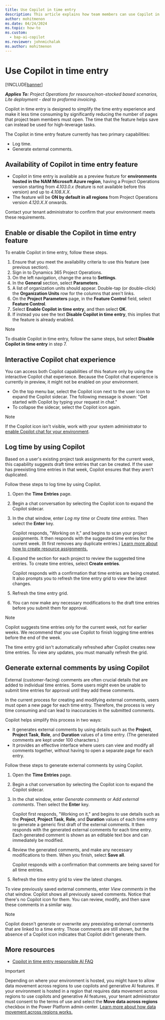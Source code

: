 ```yaml
---
title: Use Copilot in time entry
description: This article explains how team members can use Copilot in time entry to complete their time entry each week.
author: mohitmenon
ms.date: 04/24/2024
ms.topic: how-to
ms.custom: 
  - bap-ai-copilot 
ms.reviewer: johnmichalak
ms.author: mohitmenon
---
```


# Use Copilot in time entry

[!INCLUDE[banner](../includes/banner.md)]

_**Applies To:** Project Operations for resource/non-stocked based scenarios, Lite deployment - deal to proforma invoicing._

Copilot in time entry is designed to simplify the time entry experience and make it less time consuming by significantly reducing the number of pages that project team members must open. The time that the feature helps save can instead be used for high-leverage tasks.

The Copilot in time entry feature currently has two primary capabilities:

- Log time.
- Generate external comments.

## Availability of Copilot in time entry feature

- Copilot in time entry is available as a preview feature for **environments hosted in the NAM Microsoft Azure region**, having a Project Operations version starting from _4.103.0.x_ (feature is not available before this version) and up to _4.108.X.X_.
- The feature will be **ON by default in all regions** from Project Operations version _4.120.X.X_ onwards.

Contact your tenant administrator to confirm that your environment meets these requirements. 

## Enable or disable the Copilot in time entry feature

To enable Copilot in time entry, follow these steps.

1. Ensure that you meet the availability criteria to use this feature (see previous section).
1. Sign in to Dynamics 365 Project Operations.
1. On the left navigation, change the area to **Settings**.
1. In the **General** section, select **Parameters**.
1. A list of organization units should appear. Double-tap (or double-click) the **Organization Units** row for the columns that aren't links.
1. On the **Project Parameters** page, in the **Feature Control** field, select **Feature Control**.
1. Select **Enable Copilot in time entry**, and then select **OK**.
2. If instead you see the text **Disable Copilot in time entry**, this implies that the feature is already enabled.

> [!NOTE]
> To disable Copilot in time entry, follow the same steps, but select **Disable Copilot in time entry** in step 7.

## Interactive Copilot chat experience

You can access both Copilot capabilities of this feature only by using the interactive Copilot chat experience. Because the Copilot chat experience is currently in preview, it might not be enabled on your environment.

- On the top menu bar, select the Copilot icon next to the user icon to expand the Copilot sidecar. The following message is shown: "Get started with Copilot by typing your request in chat."
- To collapse the sidecar, select the Copilot icon again.

> [!NOTE]
> If the Copilot icon isn't visible, work with your system administrator to [enable Copilot chat for your environment](/power-apps/maker/model-driven-apps/add-ai-copilot#enable-copilot-for-model-driven-apps-feature-for-your-environment).

## Log time by using Copilot

Based on a user's existing project task assignments for the current week, this capability suggests draft time entries that can be created. If the user has preexisting time entries in that week, Copilot ensures that they aren't duplicated.

Follow these steps to log time by using Copilot.

1. Open the **Time Entries** page.
1. Begin a chat conversation by selecting the Copilot icon to expand the Copilot sidecar.
1. In the chat window, enter _Log my time_ or _Create time entries_. Then select the **Enter** key.

    Copilot responds, "Working on it," and begins to scan your project assignments. It then responds with the suggested time entries for the current week. (It first removes any duplicate entries.) [Learn more about how to create resource assignments.](../project-management/create-assignments.md)

1. Expand the section for each project to review the suggested time entries. To create time entries, select **Create entries**.

    Copilot responds with a confirmation that time entries are being created. It also prompts you to refresh the time entry grid to view the latest changes.

1. Refresh the time entry grid.
1. You can now make any necessary modifications to the draft time entries before you submit them for approval.

> [!NOTE]
> Copilot suggests time entries only for the current week, not for earlier weeks. We recommend that you use Copilot to finish logging time entries before the end of the week.
>
> The time entry grid isn't automatically refreshed after Copilot creates new time entries. To view any updates, you must manually refresh the grid.

## Generate external comments by using Copilot

External (customer-facing) comments are often crucial details that are added to individual time entries. Some users might even be unable to submit time entries for approval until they add these comments.

In the current process for creating and modifying external comments, users must open a new page for each time entry. Therefore, the process is very time consuming and can lead to inaccuracies in the submitted comments.

Copilot helps simplify this process in two ways:

- It generates external comments by using details such as the **Project**, **Project Task**, **Role**, and **Duration** values of a time entry. (The generated comments are kept under 100 characters.)
- It provides an effective interface where users can view and modify all comments together, without having to open a separate page for each entry.

Follow these steps to generate external comments by using Copilot.

1. Open the **Time Entries** page.
1. Begin a chat conversation by selecting the Copilot icon to expand the Copilot sidecar.
1. In the chat window, enter _Generate comments_ or _Add external comments_. Then select the **Enter** key.

    Copilot first responds, "Working on it," and begins to use details such as the **Project**, **Project Task**, **Role**, and **Duration** values of each time entry to generate a generic first draft of the external comments. It then responds with the generated external comments for each time entry. Each generated comment is shown as an editable text box and can immediately be modified.

1. Review the generated comments, and make any necessary modifications to them. When you finish, select **Save all**.

    Copilot responds with a confirmation that comments are being saved for all time entries.
    
1. Refresh the time entry grid to view the latest changes.

To view previously saved external comments, enter _View comments_ in the chat window. Copilot shows all previously saved comments. Notice that there's no Copilot icon for them. You can review, modify, and then save these comments in a similar way.

> [!NOTE]
> Copilot doesn't generate or overwrite any preexisting external comments that are linked to a time entry. Those comments are still shown, but the absence of a Copilot icon indicates that Copilot didn't generate them.

## More resources

- [Copilot in time entry responsible AI FAQ](../responsible-ai/copilot-in-time-entry-faqs.md)

> [!IMPORTANT]
Depending on where your environment is hosted, you might have to allow data movement across regions to use copilots and generative AI features. If your environment is hosted in a region that requires data movement across regions to use copilots and generative AI features, your tenant administrator must consent to the terms of use and select the **Move data across regions** checkbox in the Power Platform admin center. [Learn more about how data movement across regions works.](/power-platform/admin/geographical-availability-copilot#enable-data-movement-across-regions)
